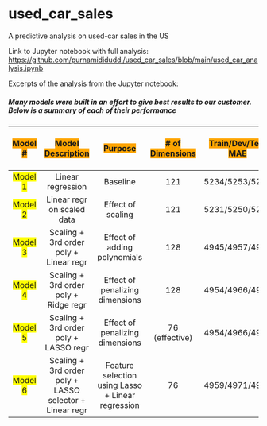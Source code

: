 # used_car_sales
A predictive analysis on used-car sales in the US

Link to Jupyter notebook with full analysis: 
https://github.com/purnamididuddi/used_car_sales/blob/main/used_car_analysis.ipynb


Excerpts of the analysis from the Jupyter notebook:
##### Many models were built in an effort to give best results to our customer. Below is a summary of each of their performance

| <span style='background:orange'>Model # | <span style='background:orange'>Model Description | <span style='background:orange'>Purpose | <span style='background:orange'># of Dimensions | <span style='background:orange'>Train/Dev/Test MAE | <span style='background:orange'>Model Score on Testset |
| :-: | :-: | :-: | :-: | :-: | :-: |
|<span style='background:yellow'> Model 1 | Linear regression | Baseline | 121 | 5234/5253/5214 | 71.90 |
|<span style='background:yellow'> Model 2 | Linear regr on scaled data | Effect of scaling | 121 | 5231/5250/5212 | 71.95 |
|<span style='background:yellow'> Model 3 | Scaling + 3rd order poly + Linear regr | Effect of adding polynomials | 128 | 4945/4957/4952 | 74.24 |
|<span style='background:yellow'> Model 4 | Scaling + 3rd order poly + Ridge regr | Effect of penalizing dimensions | 128 | 4954/4966/4963 | 74.08 |
|<span style='background:yellow'> Model 5 | Scaling + 3rd order poly + LASSO regr | Effect of penalizing dimensions | 76 (effective) | 4954/4966/4963 | 73.9 |
|<span style='background:yellow'> Model 6 | Scaling + 3rd order poly + LASSO selector + Linear regr | Feature selection using Lasso + Linear regression | 76 | 4959/4971/4968 | 74.14|

    
